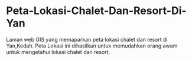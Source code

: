 # Peta-Lokasi-Chalet-Dan-Resort-Di-Yan
Laman web GIS yang memaparkan peta lokasi chalet dan resort di Yan,Kedah.
Peta Lokasi ini dihasilkan untuk memudahkan orang awam untuk mengetahui lokasi chalet dan resort.
